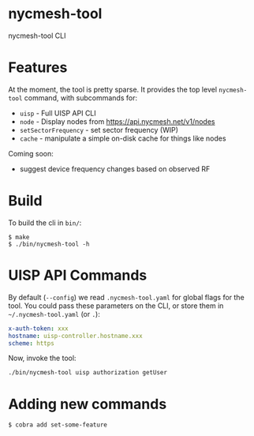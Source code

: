 # nycmesh-tool

nycmesh-tool CLI


# Features

At the moment, the tool is pretty sparse. It provides the top level `nycmesh-tool` command, with subcommands for:

- `uisp` - Full UISP API CLI
- `node` - Display nodes from https://api.nycmesh.net/v1/nodes
- `setSectorFrequency` - set sector frequency (WIP)
- `cache` - manipulate a simple on-disk cache for things like nodes

Coming soon:

- suggest device frequency changes based on observed RF

# Build

To build the cli in `bin/`:

```
$ make
$ ./bin/nycmesh-tool -h
```

# UISP API Commands

By default (`--config`) we read `.nycmesh-tool.yaml` for global flags for the tool. You could pass these parameters on the CLI, or store them in `~/.nycmesh-tool.yaml` (or `.`):

```yaml
x-auth-token: xxx
hostname: uisp-controller.hostname.xxx
scheme: https
```

Now, invoke the tool:

```
./bin/nycmesh-tool uisp authorization getUser
```

# Adding new commands

```
$ cobra add set-some-feature
```
